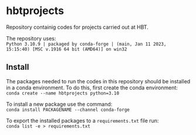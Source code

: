 # hbtprojects
Repository containig codes for projects carried out at HBT.

The repository uses:\
`Python 3.10.9 | packaged by conda-forge | (main, Jan 11 2023, 15:15:40) [MSC v.1916 64 bit (AMD64)] on win32`

## Install
The packages needed to run the codes in this repository should be installed in
a conda environment. To do this, first create the conda environment:\
`conda create --name hbtprojects python=3.10`

To install a new package use the command:\
`conda install PACKAGENAME --channel conda-forge`

To export the installed packages to a `requirements.txt` file run:\
`conda list -e > requirements.txt`
